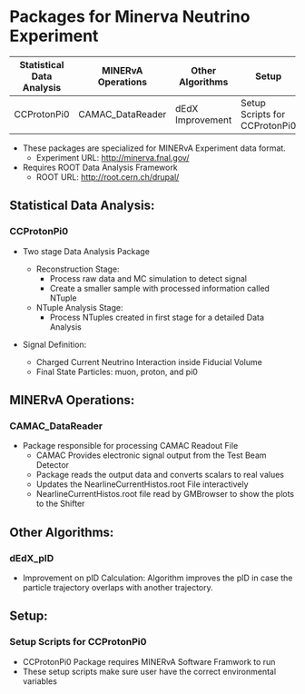 # Packages for Minerva Neutrino Experiment

|Statistical Data Analysis |MINERvA Operations| Other Algorithms|Setup|
|----|-----|-----|-----|
|CCProtonPi0|CAMAC_DataReader|dEdX Improvement|Setup Scripts for CCProtonPi0|


* These packages are specialized for MINERvA Experiment data format.
	* Experiment URL: http://minerva.fnal.gov/
* Requires ROOT Data Analysis Framework
	* ROOT URL: http://root.cern.ch/drupal/

## Statistical Data Analysis:
### CCProtonPi0
* Two stage Data Analysis Package
	* Reconstruction Stage: 
		* Process raw data and MC simulation to detect signal
		* Create a smaller sample with processed information called NTuple
	* NTuple Analysis Stage: 
		* Process NTuples created in first stage for a detailed Data Analysis

* Signal Definition: 
	* Charged Current Neutrino Interaction inside Fiducial Volume
	* Final State Particles: muon, proton, and pi0

## MINERvA Operations:
### CAMAC_DataReader
* Package responsible for processing CAMAC Readout File
	* CAMAC Provides electronic signal output from the Test Beam Detector
	* Package reads the output data and converts scalars to real values
	* Updates the NearlineCurrentHistos.root File interactively
	* NearlineCurrentHistos.root file read by GMBrowser to show the plots to the Shifter
	
## Other Algorithms:

### dEdX_pID

* Improvement on pID Calculation: Algorithm improves the pID in case the particle trajectory overlaps with another trajectory.

## Setup:

### Setup Scripts for CCProtonPi0

* CCProtonPi0 Package requires MINERvA Software Framwork to run
* These setup scripts make sure user have the correct environmental variables
  
